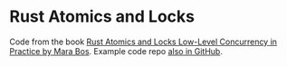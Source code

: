 # Rust Atomics and Locks

Code from the book [Rust Atomics and Locks Low-Level Concurrency in Practice by Mara Bos](https://marabos.nl/atomics/). Example code repo [also in GitHub](https://github.com/m-ou-se/rust-atomics-and-locks).

